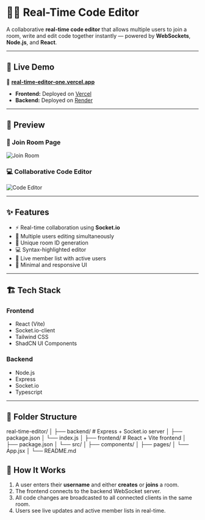 # 🧑‍💻 Real-Time Code Editor

A collaborative **real-time code editor** that allows multiple users to join a room, write and edit code together instantly — powered by **WebSockets**, **Node.js**, and **React**.

---

## 🚀 Live Demo
🔗 **[real-time-editor-one.vercel.app](https://real-time-editor-one.vercel.app/)**

- **Frontend:** Deployed on [Vercel](https://vercel.com)
- **Backend:** Deployed on [Render](https://render.com)

---

## 📸 Preview

### 🪪 Join Room Page
![Join Room](./realtimeeditor.png)

### 💻 Collaborative Code Editor
![Code Editor](./rte.png)

---

## ✨ Features

- ⚡ Real-time collaboration using **Socket.io**
- 👥 Multiple users editing simultaneously
- 🧠 Unique room ID generation
- 💻 Syntax-highlighted editor
- 👀 Live member list with active users
- 🎨 Minimal and responsive UI

---

## 🏗️ Tech Stack

### **Frontend**
- React (Vite)
- Socket.io-client
- Tailwind CSS
- ShadCN UI Components

### **Backend**
- Node.js
- Express
- Socket.io
- Typescript

---

## 📁 Folder Structure

real-time-editor/
│
├── backend/ # Express + Socket.io server
│ ├── package.json
│ └── index.js
│
├── frontend/ # React + Vite frontend
│ ├── package.json
│ └── src/
│ ├── components/
│ ├── pages/
│ └── App.jsx
│
└── README.md

## 🧩 How It Works

1. A user enters their **username** and either **creates** or **joins** a room.
2. The frontend connects to the backend WebSocket server.
3. All code changes are broadcasted to all connected clients in the same room.
4. Users see live updates and active member lists in real-time.
